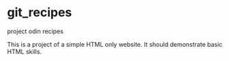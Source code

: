 # git_recipes
project odin recipes 

This is a project of a simple HTML only website. It should demonstrate basic HTML skills.
